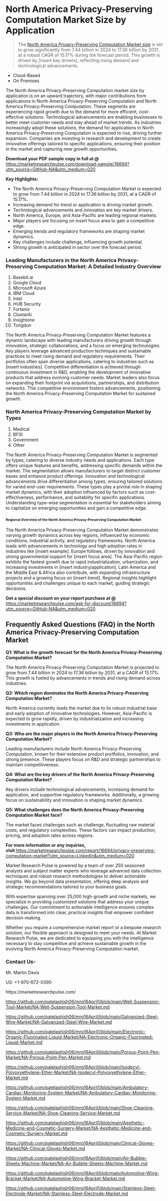 <h1>North America Privacy-Preserving Computation Market&nbsp;Size by Application</h1><blockquote><p>The <a href="https://marketresearchpulse.com/download-sample/16694?utm_source=GitHub-NA&amp;utm_medium=020">North America Privacy-Preserving Computation Market size</a> is set to grow significantly from 7.44 billion in 2024 to 17.36 billion by 2031, at a robust CAGR of 15.17% during the forecast period. This growth is driven by [insert key drivers], reflecting rising demand and technological advancements.</p></blockquote><ul><li>Cloud-Based<li> On Premises</li></ul><p>The North America Privacy-Preserving Computation market size by application is on an upward trajectory, with major contributions from applications in North America Privacy-Preserving Computation and North America Privacy-Preserving Computation. These segments are experiencing rapid growth due to the demand for more efficient, cost-effective solutions. Technological advancements are enabling businesses to better meet customer needs and stay ahead of market trends. As industries increasingly adopt these solutions, the demand for applications in North America Privacy-Preserving Computation is expected to rise, driving further expansion. Companies are investing in research and development to create innovative offerings tailored to specific applications, ensuring their position in the market and capturing new growth opportunities.</p><p><strong>Download your PDF sample copy in full at @ </strong><a href="https://marketresearchpulse.com/download-sample/16694?utm_source=GitHub-NA&amp;utm_medium=020">https://marketresearchpulse.com/download-sample/16694?utm_source=GitHub-NA&amp;utm_medium=020</a></p><p><strong>Key Highlights: </strong></p><ul><li>The North America Privacy-Preserving Computation Market is expected to grow from 7.44 billion in 2024 to 17.36 billion by 2031, at a CAGR of 15.17%.</li><li>Increasing demand for trend or application is driving market growth.</li><li>Technological advancements and innovation are key market drivers.</li><li>North America, Europe, and Asia-Pacific are leading regional markets.</li><li>Major players are focusing on insert focus area to gain a competitive edge.</li><li>Emerging trends and regulatory frameworks are shaping market dynamics.</li><li>Key challenges include challenge, influencing growth potential.</li><li>Strong growth is anticipated in sector over the forecast period.</li></ul><h3>Leading Manufacturers in the North America Privacy-Preserving Computation Market: A Detailed Industry Overview</h3><ol><li>Basebit.ai</li><li>Google Cloud</li><li>Microsoft Azure</li><li>IBM Cloud</li><li>Intel</li><li>HUB Security</li><li>Fortanix</li><li>ClustarAi</li><li>Insightone</li><li>Tongdun</li></ol><div class="flex max-w-full flex-col flex-grow"><div class="min-h-8 text-message flex w-full flex-col items-end gap-2 whitespace-normal break-words [.text-message+&amp;]:mt-5" dir="auto" data-message-author-role="assistant" data-message-id="fd8432e4-4910-450d-b182-61b7bfb0a01f" data-message-model-slug="gpt-4o"><div class="flex w-full flex-col gap-1 empty:hidden first:pt-[3px]"><div class="markdown prose w-full break-words dark:prose-invert light"><p>The North America Privacy-Preserving Computation Market features a dynamic landscape with leading manufacturers driving growth through innovation, strategic collaborations, and a focus on emerging technologies. Key players leverage advanced production techniques and sustainable practices to meet rising demand and regulatory requirements. Their portfolios often span diverse applications, catering to industries such as [insert industries]. Competitive differentiation is achieved through continuous investment in R&amp;D, enabling the development of innovative products that address evolving customer needs. Market leaders also focus on expanding their footprint via acquisitions, partnerships, and distribution networks. This competitive environment fosters advancements, positioning the North America Privacy-Preserving Computation Market for sustained growth.</p></div></div></div></div><h3>North America Privacy-Preserving Computation Market by Types</h3><ol><li>Medical<li> BFSI<li> Government<li> Other</li></ol><div class="flex max-w-full flex-col flex-grow"><div class="min-h-8 text-message flex w-full flex-col items-end gap-2 whitespace-normal break-words [.text-message+&amp;]:mt-5" dir="auto" data-message-author-role="assistant" data-message-id="084470be-0bb7-4664-bddf-5156b4f41249" data-message-model-slug="gpt-4o-mini"><div class="flex w-full flex-col gap-1 empty:hidden first:pt-[3px]"><div class="markdown prose w-full break-words dark:prose-invert light"><p>The North America Privacy-Preserving Computation Market is segmented by types, catering to diverse industry needs and applications. Each type offers unique features and benefits, addressing specific demands within the market. The segmentation allows manufacturers to target distinct customer bases and enhance product offerings. Innovation and technological advancements drive differentiation among types, ensuring tailored solutions for varied end-user requirements. These types play a pivotal role in shaping market dynamics, with their adoption influenced by factors such as cost-effectiveness, performance, and suitability for specific applications. Understanding type-wise segmentation is essential for stakeholders aiming to capitalize on emerging opportunities and gain a competitive edge.</p></div></div></div></div><h3><span style="font-size: 11px;">Regional Overview of the North America Privacy-Preserving Computation Market</span></h3><div class="flex max-w-full flex-col flex-grow"><div class="min-h-8 text-message flex w-full flex-col items-end gap-2 whitespace-normal break-words [.text-message+&amp;]:mt-5" dir="auto" data-message-author-role="assistant" data-message-id="e9038762-ce64-4e30-91c9-9bd413514231" data-message-model-slug="gpt-4o-mini"><div class="flex w-full flex-col gap-1 empty:hidden first:pt-[3px]"><div class="markdown prose w-full break-words dark:prose-invert light"><p>The North America Privacy-Preserving Computation Market demonstrates varying growth dynamics across key regions, influenced by economic conditions, industrial activity, and regulatory frameworks. North America leads with advancements in technology and high adoption rates in industries like [insert example]. Europe follows, driven by innovation and strong governmental support for [insert focus area]. The Asia-Pacific region exhibits the fastest growth due to rapid industrialization, urbanization, and increasing investments in [insert industry/application]. Latin America and the Middle East &amp; Africa also contribute, with expanding infrastructure projects and a growing focus on [insert trend]. Regional insights highlight opportunities and challenges unique to each market, guiding strategic decisions.</p></div></div></div></div><p><strong>Get a special discount on your report purchase at @ </strong><a href="https://marketresearchpulse.com/ask-for-discount/16694?utm_source=GitHub-NA&amp;utm_medium=020">https://marketresearchpulse.com/ask-for-discount/16694?utm_source=GitHub-NA&amp;utm_medium=020</a></p><h2>Frequently Asked Questions (FAQ) in the North America Privacy-Preserving Computation Market</h2><p><strong>Q1: What is the growth forecast for the North America Privacy-Preserving Computation Market?</strong></p><p>The North America Privacy-Preserving Computation Market is projected to grow from 7.44 billion in 2024 to 17.36 billion by 2031, at a CAGR of 15.17%. This growth is fueled by advancements in trends and rising demand across industries.</p><p><strong>Q2: Which region dominates the North America Privacy-Preserving Computation Market?</strong></p><p>North America currently leads the market due to its robust industrial base and early adoption of innovative technologies. However, Asia-Pacific is expected to grow rapidly, driven by industrialization and increasing investments in application.</p><p><strong>Q3: Who are the major players in the North America Privacy-Preserving Computation Market?</strong></p><p>Leading manufacturers include North America Privacy-Preserving Computation, known for their extensive product portfolios, innovation, and strong presence. These players focus on R&amp;D and strategic partnerships to maintain competitiveness.</p><p><strong>Q4: What are the key drivers of the North America Privacy-Preserving Computation Market?</strong></p><p>Key drivers include technological advancements, increasing demand for application, and supportive regulatory frameworks. Additionally, a growing focus on sustainability and innovation is shaping market dynamics.</p><p><strong>Q5: What challenges does the North America Privacy-Preserving Computation Market face?</strong></p><p>The market faces challenges such as challenge, fluctuating raw material costs, and regulatory complexities. These factors can impact production, pricing, and adoption rates across regions.</p><p><strong>For more information or any inquiries, visit&nbsp;</strong><a href="https://marketresearchpulse.com/report/16694/privacy-preserving-computation-market?utm_source=Linkedin&utm_medium=020">https://marketresearchpulse.com/report/16694/privacy-preserving-computation-market?utm_source=Linkedin&utm_medium=020</a></p><p>Market Research Pulse is powered by a team of over 250 seasoned analysts and subject matter experts who leverage advanced data collection techniques and robust research methodologies to deliver actionable insights. We go beyond data presentation, offering deep analysis and strategic recommendations tailored to your business goals.</p><p>With expertise spanning over 25,000 high-growth and niche markets, we specialize in providing customized solutions that address your unique challenges. Our commitment to actionable intelligence ensures complex data is transformed into clear, practical insights that empower confident decision-making.</p><p>Whether you require a comprehensive market report or a bespoke research solution, our flexible approach is designed to meet your needs. At Market Research Pulse, we are dedicated to equipping you with the intelligence necessary to stay competitive and achieve sustainable growth in the evolving North America Privacy-Preserving Computation market.</p><h3><strong>Contact Us-</strong></h3><p>Mr. Martin Davis</p><p>US: +1-970-672-0390</p><p>https://marketresearchpulse.com/</p><p><a href="https://github.com/patelashish06/mrp16April1/blob/main/Well-Suspension-Tool-Market/NA-Well-Suspension-Tool-Market.md">https://github.com/patelashish06/mrp16April1/blob/main/Well-Suspension-Tool-Market/NA-Well-Suspension-Tool-Market.md</a></p><p><a href="https://github.com/patelashish06/mrp16April/blob/main/Galvanized-Steel-Wire-Market/NA-Galvanized-Steel-Wire-Market.md">https://github.com/patelashish06/mrp16April/blob/main/Galvanized-Steel-Wire-Market/NA-Galvanized-Steel-Wire-Market.md</a></p><p><a href="https://github.com/patelashish06/mrp16April1/blob/main/Electronic-Organic-Fluorinated-Liquid-Market/NA-Electronic-Organic-Fluorinated-Liquid-Market.md">https://github.com/patelashish06/mrp16April1/blob/main/Electronic-Organic-Fluorinated-Liquid-Market/NA-Electronic-Organic-Fluorinated-Liquid-Market.md</a></p><p><a href="https://github.com/patelashish06/mrp16April/blob/main/Porous-Point-Pen-Market/NA-Porous-Point-Pen-Market.md">https://github.com/patelashish06/mrp16April/blob/main/Porous-Point-Pen-Market/NA-Porous-Point-Pen-Market.md</a></p><p><a href="https://github.com/patelashish06/mrp16April/blob/main/Isodecyl-Polyoxyethylene-Ether-Market/NA-Isodecyl-Polyoxyethylene-Ether-Market.md">https://github.com/patelashish06/mrp16April/blob/main/Isodecyl-Polyoxyethylene-Ether-Market/NA-Isodecyl-Polyoxyethylene-Ether-Market.md</a></p><p><a href="https://github.com/patelashish06/mrp16April1/blob/main/Ambulatory-Cardiac-Monitoring-System-Market/NA-Ambulatory-Cardiac-Monitoring-System-Market.md">https://github.com/patelashish06/mrp16April1/blob/main/Ambulatory-Cardiac-Monitoring-System-Market/NA-Ambulatory-Cardiac-Monitoring-System-Market.md</a></p><p><a href="https://github.com/patelashish06/mrp16April/blob/main/Shoe-Cleaning-Service-Market/NA-Shoe-Cleaning-Service-Market.md">https://github.com/patelashish06/mrp16April/blob/main/Shoe-Cleaning-Service-Market/NA-Shoe-Cleaning-Service-Market.md</a></p><p><a href="https://github.com/patelashish06/mrp16April1/blob/main/Aesthetic-Medicine-and-Cosmetic-Surgery-Market/NA-Aesthetic-Medicine-and-Cosmetic-Surgery-Market.md">https://github.com/patelashish06/mrp16April1/blob/main/Aesthetic-Medicine-and-Cosmetic-Surgery-Market/NA-Aesthetic-Medicine-and-Cosmetic-Surgery-Market.md</a></p><p><a href="https://github.com/patelashish06/mrp16April/blob/main/Clinical-Gloves-Market/NA-Clinical-Gloves-Market.md">https://github.com/patelashish06/mrp16April/blob/main/Clinical-Gloves-Market/NA-Clinical-Gloves-Market.md</a></p><p><a href="https://github.com/patelashish06/mrp16April1/blob/main/Air-Bubble-Sheets-Machine-Market/NA-Air-Bubble-Sheets-Machine-Market.md">https://github.com/patelashish06/mrp16April1/blob/main/Air-Bubble-Sheets-Machine-Market/NA-Air-Bubble-Sheets-Machine-Market.md</a></p><p><a href="https://github.com/patelashish06/mrp16April/blob/main/Automotive-Wing-Bracket-Market/NA-Automotive-Wing-Bracket-Market.md">https://github.com/patelashish06/mrp16April/blob/main/Automotive-Wing-Bracket-Market/NA-Automotive-Wing-Bracket-Market.md</a></p><p><a href="https://github.com/patelashish06/mrp16April1/blob/main/Stainless-Steel-Electrode-Market/NA-Stainless-Steel-Electrode-Market.md">https://github.com/patelashish06/mrp16April1/blob/main/Stainless-Steel-Electrode-Market/NA-Stainless-Steel-Electrode-Market.md</a></p>